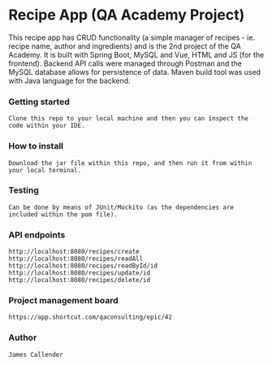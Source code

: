# Recipe App (QA Academy Project) 

This recipe app has CRUD functionality (a simple manager of recipes - ie. recipe name, author and ingredients) and is the 2nd project of the QA Academy.  It is built with Spring Boot, MySQL and Vue, HTML and JS (for the frontend).  Backend API calls were managed through Postman and the MySQL database allows for persistence of data.  Maven build tool was used with Java language for the backend.

### Getting started
```
Clone this repo to your local machine and then you can inspect the code within your IDE.
```

### How to install
```
Download the jar file within this repo, and then run it from within your local terminal.
```

### Testing
```
Can be done by means of JUnit/Mockito (as the dependencies are included within the pom file).
```
### API endpoints
```
http://localhost:8080/recipes/create
http://localhost:8080/recipes/readAll
http://localhost:8080/recipes/readById/id
http://localhost:8080/recipes/update/id
http://localhost:8080/recipes/delete/id
```
### Project management board
```
https://app.shortcut.com/qaconsulting/epic/42
```
### Author
```
James Callender
```
